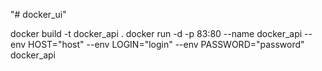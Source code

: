 "# docker_ui" 

docker build -t docker_api .
docker run -d -p 83:80 --name docker_api --env HOST="host" --env LOGIN="login" --env PASSWORD="password" docker_api
